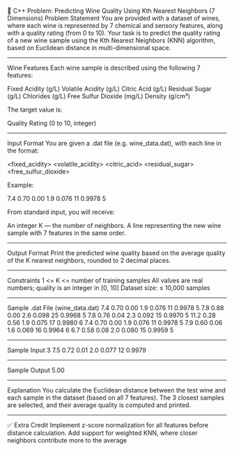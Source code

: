 🍷 C++ Problem: Predicting Wine Quality Using Kth Nearest Neighbors (7 Dimensions)
Problem Statement
You are provided with a dataset of wines, where each wine is represented by 7 chemical and sensory features, along with a quality rating (from 0 to 10). Your task is to predict the quality rating of a new wine sample using the Kth Nearest Neighbors (KNN) algorithm, based on Euclidean distance in multi-dimensional space.

---

Wine Features
Each wine sample is described using the following 7 features:

Fixed Acidity (g/L)
Volatile Acidity (g/L)
Citric Acid (g/L)
Residual Sugar (g/L)
Chlorides (g/L)
Free Sulfur Dioxide (mg/L)
Density (g/cm³)

The target value is:

Quality Rating (0 to 10, integer)

---

Input Format
You are given a .dat file (e.g. wine_data.dat), with each line in the format:

<fixed_acidity> <volatile_acidity> <citric_acid> <residual_sugar> <chlorides> <free_sulfur_dioxide> <density> <quality>


Example:

7.4 0.70 0.00 1.9 0.076 11 0.9978 5


From standard input, you will receive:

  
An integer K — the number of neighbors.
A line representing the new wine sample with 7 features in the same order.

---

Output Format
Print the predicted wine quality based on the average quality of the K nearest neighbors, rounded to 2 decimal places.

---

Constraints
1 <= K <= number of training samples
All values are real numbers; quality is an integer in [0, 10]
Dataset size: ≤ 10,000 samples

---

Sample .dat File (wine_data.dat)
7.4 0.70 0.00 1.9 0.076 11 0.9978 5
7.8 0.88 0.00 2.6 0.098 25 0.9968 5
7.8 0.76 0.04 2.3 0.092 15 0.9970 5
11.2 0.28 0.56 1.9 0.075 17 0.9980 6
7.4 0.70 0.00 1.9 0.076 11 0.9978 5
7.9 0.60 0.06 1.6 0.069 16 0.9964 6
6.7 0.58 0.08 2.0 0.080 15 0.9959 5


---

Sample Input
3
7.5 0.72 0.01 2.0 0.077 12 0.9979


---

Sample Output
5.00


---

Explanation
You calculate the Euclidean distance between the test wine and each sample in the dataset (based on all 7 features). The 3 closest samples are selected, and their average quality is computed and printed.

---

✅ Extra Credit
Implement z-score normalization for all features before distance calculation.
Add support for weighted KNN, where closer neighbors contribute more to the average
